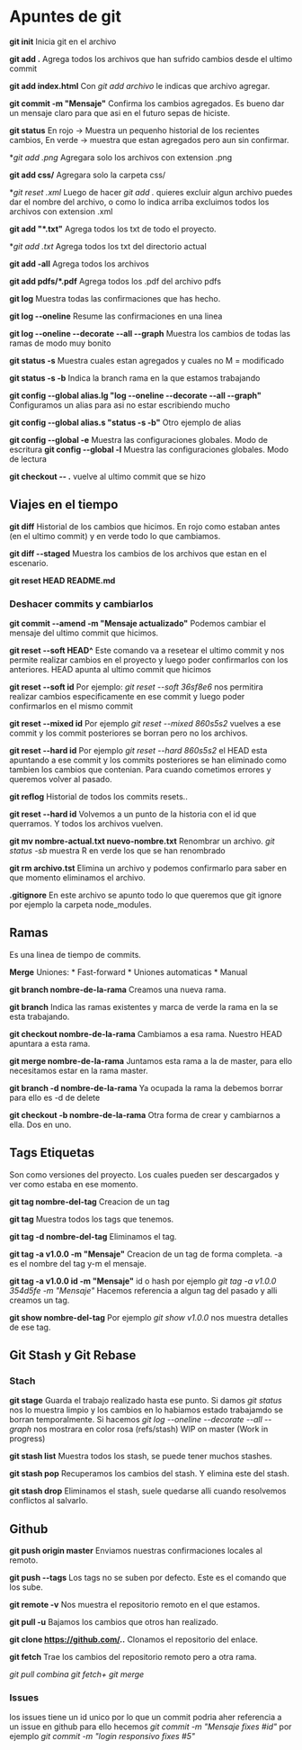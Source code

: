 # Apuntes de git

**git init**
Inicia git en el archivo

**git add .**
Agrega todos los archivos que han sufrido cambios desde el ultimo commit

**git add index.html**
Con *git add archivo* le indicas que archivo agregar.

**git commit -m "Mensaje"**
Confirma los cambios agregados. Es bueno dar un mensaje claro para que asi en el futuro sepas de hiciste.

**git status**
En rojo -> Muestra un pequenho historial de los recientes cambios,
En verde -> muestra que estan agregados pero aun sin confirmar.

**git add *.png**
Agregara solo los archivos con extension .png

**git add css/**
Agregara solo la carpeta css/

**git reset *.xml**
Luego de hacer *git add .* quieres excluir algun archivo puedes dar el nombre del archivo, o como lo indica arriba excluimos todos los archivos con extension .xml

**git add "*.txt"**
Agrega todos los txt de todo el proyecto.

**git add *.txt**
Agrega todos los txt del directorio actual

**git add -all**
Agrega todos los archivos

**git add pdfs/*.pdf**
Agrega todos los .pdf del archivo pdfs

**git log**
Muestra todas las confirmaciones que has hecho.

**git log --oneline**
Resume las confirmaciones en una linea

**git log --oneline --decorate --all --graph**
Muestra los cambios de todas las ramas de modo muy bonito

**git status -s**
Muestra cuales estan  agregados y cuales no
M = modificado

**git status -s -b**
Indica la branch rama en la que estamos trabajando

**git config --global alias.lg "log --oneline --decorate --all --graph"**
Configuramos un alias para asi no estar escribiendo mucho

**git config --global alias.s "status -s -b"**
Otro ejemplo de alias

**git config --global -e**
Muestra las configuraciones globales. Modo de escritura
**git config --global -l**
Muestra las configuraciones globales. Modo de lectura

**git checkout -- .**
vuelve al ultimo commit que se hizo

## Viajes en el tiempo

**git diff**
Historial de los cambios que hicimos. En rojo como estaban antes (en el ultimo commit) y en verde todo lo que cambiamos.

**git diff --staged**
Muestra los cambios de los archivos que estan en el escenario.

**git reset HEAD README.md**

### Deshacer commits y cambiarlos
**git commit --amend -m "Mensaje actualizado"**
Podemos cambiar el mensaje del ultimo commit que hicimos.

**git reset --soft HEAD^**
Este comando va a resetear el ultimo commit y nos permite realizar cambios en el proyecto y luego poder confirmarlos con los anteriores.
HEAD apunta al ultimo commit que hicimos

**git reset --soft id**
Por ejemplo: *git reset --soft 36sf8e6* nos permitira realizar cambios especificamente en ese commit y luego poder confirmarlos en el mismo commit

**git reset --mixed id**
Por ejemplo *git reset --mixed 860s5s2* vuelves a ese commit y los commit posteriores se borran pero no los archivos.

**git reset --hard id**
Por ejemplo *git reset --hard 860s5s2* el HEAD esta apuntando a ese commit y los commits posteriores se han eliminado como tambien los cambios que contenian. Para cuando cometimos errores y queremos volver al pasado.

**git reflog**
Historial de todos los commits resets..

**git reset --hard id**
Volvemos a un punto de la historia con el id que querramos. Y todos los archivos vuelven.

**git mv nombre-actual.txt nuevo-nombre.txt**
Renombrar un archivo. *git status -sb* muestra R en verde los que se han renombrado

**git rm archivo.tst**
Elimina un archivo y podemos confirmarlo para saber en que momento eliminamos el archivo.

**.gitignore**
En este archivo se apunto todo lo que queremos que git ignore por ejemplo la carpeta node_modules.

## Ramas
Es una linea de tiempo de commits.

**Merge**
Uniones:
    * Fast-forward
    * Uniones automaticas
    * Manual

**git branch nombre-de-la-rama**
Creamos una nueva rama.

**git branch**
Indica las ramas existentes y marca de verde la rama en la se esta trabajando.

**git checkout nombre-de-la-rama**
Cambiamos a esa rama. Nuestro HEAD apuntara a esta rama.

**git merge nombre-de-la-rama**
Juntamos esta rama a la de master, para ello necesitamos estar en la rama master.

**git branch -d nombre-de-la-rama**
Ya ocupada la rama la debemos borrar para ello es -d de delete

**git checkout -b nombre-de-la-rama**
Otra forma de crear y cambiarnos a ella. Dos en uno.

## Tags Etiquetas
Son como versiones del proyecto. Los cuales pueden ser descargados y ver como estaba en ese momento.

**git tag nombre-del-tag**
Creacion de un tag

**git tag**
Muestra  todos los tags que tenemos.

**git tag -d nombre-del-tag**
Eliminamos el tag.

**git tag -a v1.0.0 -m "Mensaje"**
Creacion de un tag de forma completa. -a es el nombre del tag y-m el mensaje.

**git tag -a v1.0.0 id -m "Mensaje"**
id o hash por ejemplo *git tag -a v1.0.0 354d5fe -m "Mensaje"*
Hacemos referencia a algun tag del pasado y alli creamos un tag.

**git show nombre-del-tag**
Por ejemplo *git show v1.0.0* nos muestra detalles de ese tag.

## Git Stash y Git Rebase
### Stach 

**git stage**
Guarda el trabajo realizado hasta ese punto.
Si damos *git status* nos lo muestra limpio y los cambios en lo habiamos estado trabajamdo se borran temporalmente. Si hacemos *git log --oneline --decorate --all --graph* nos mostrara en color rosa (refs/stash) WIP on master (Work in progress)

**git stash list**
Muestra todos los stash, se puede tener muchos stashes.

**git stash pop**
Recuperamos los cambios del stash. Y elimina este del stash.

**git stash drop**
Eliminamos el stash, suele quedarse alli cuando resolvemos conflictos al salvarlo.

## Github

**git push origin master**
Enviamos nuestras confirmaciones locales al remoto.

**git push --tags**
Los tags no se suben por defecto. Este es el comando que los sube.

**git remote -v**
Nos muestra el repositorio remoto en el que estamos.

**git pull -u**
Bajamos los cambios que otros han realizado.

**git clone https://github.com/..**
Clonamos el repositorio del enlace.

**git fetch**
Trae los cambios del repositorio remoto pero a otra rama.

*git pull combina  git fetch+ git merge*

### Issues
los issues tiene un id unico por lo que un commit podria aher referencia a un issue en github para ello hecemos *git commit -m "Mensaje fixes #id"* por ejemplo *git commit -m "login responsivo fixes #5"*
